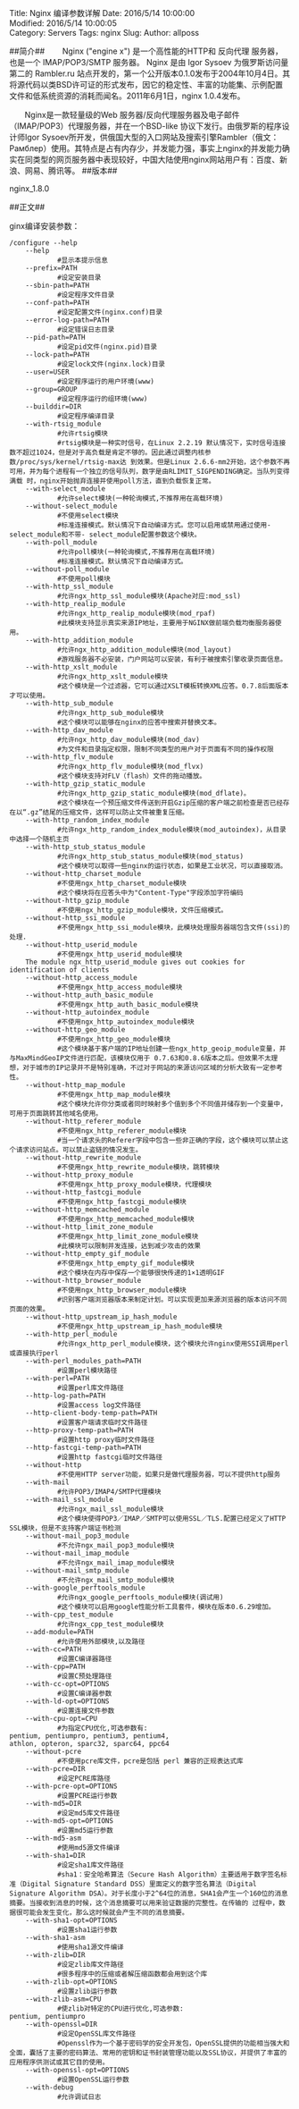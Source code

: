 Title: Nginx 编译参数详解
Date: 2016/5/14 10:00:00   
Modified: 2016/5/14 10:00:05  
Category: Servers
Tags: nginx
Slug: 
Author: allposs


##简介##
&#160; &#160; &#160; &#160;Nginx ("engine x") 是一个高性能的HTTP和 反向代理 服务器，也是一个 IMAP/POP3/SMTP 服务器。 Nginx 是由 Igor Sysoev 为俄罗斯访问量第二的 Rambler.ru 站点开发的，第一个公开版本0.1.0发布于2004年10月4日。其将源代码以类BSD许可证的形式发布，因它的稳定性、丰富的功能集、示例配置文件和低系统资源的消耗而闻名。2011年6月1日，nginx 1.0.4发布。

&#160; &#160; &#160; &#160;Nginx是一款轻量级的Web 服务器/反向代理服务器及电子邮件（IMAP/POP3）代理服务器，并在一个BSD-like 协议下发行。由俄罗斯的程序设计师Igor Sysoev所开发，供俄国大型的入口网站及搜索引擎Rambler（俄文：Рамблер）使用。其特点是占有内存少，并发能力强，事实上nginx的并发能力确实在同类型的网页服务器中表现较好，中国大陆使用nginx网站用户有：百度、新浪、网易、腾讯等。
##版本##

nginx_1.8.0

##正文##

ginx编译安装参数：

	/configure --help
		--help 
				#显示本提示信息
		--prefix=PATH 
				#设定安装目录
		--sbin-path=PATH 
				#设定程序文件目录
		--conf-path=PATH 
				#设定配置文件(nginx.conf)目录
		--error-log-path=PATH 
				#设定错误日志目录
		--pid-path=PATH 
				#设定pid文件(nginx.pid)目录
		--lock-path=PATH 
				#设定lock文件(nginx.lock)目录
		--user=USER 
				#设定程序运行的用户环境(www)
		--group=GROUP 
				#设定程序运行的组环境(www)
		--builddir=DIR 
				#设定程序编译目录
		--with-rtsig_module 
				#允许rtsig模块
				#rtsig模块是一种实时信号，在Linux 2.2.19 默认情况下，实时信号连接数不超过1024，但是对于高负载是肯定不够的。因此通过调整内核参数/proc/sys/kernel/rtsig-max达 到效果。但是Linux 2.6.6-mm2开始，这个参数不再可用，并为每个进程有一个独立的信号队列，数字是由RLIMIT_SIGPENDING确定。当队列变得满载 时，nginx开始抛弃连接并使用poll方法，直到负载恢复正常。
		--with-select_module 
				#允许select模块(一种轮询模式,不推荐用在高载环境)
		--without-select_module 
				#不使用select模块
				#标准连接模式。默认情况下自动编译方式。您可以启用或禁用通过使用-select_module和不带- select_module配置参数这个模块。
		--with-poll_module 
				#允许poll模块(一种轮询模式,不推荐用在高载环境)
				#标准连接模式。默认情况下自动编译方式。
		--without-poll_module 
				#不使用poll模块
		--with-http_ssl_module 
				#允许ngx_http_ssl_module模块(Apache对应:mod_ssl)
		--with-http_realip_module 
				#允许ngx_http_realip_module模块(mod_rpaf)
				#此模块支持显示真实来源IP地址，主要用于NGINX做前端负载均衡服务器使用。
		--with-http_addition_module 
				#允许ngx_http_addition_module模块(mod_layout)
				#游戏服务器不必安装，门户网站可以安装，有利于被搜索引擎收录页面信息。
		--with-http_xslt_module 
				#允许ngx_http_xslt_module模块
				#这个模块是一个过滤器，它可以通过XSLT模板转换XML应答。0.7.8后面版本才可以使用。
		--with-http_sub_module 
				#允许ngx_http_sub_module模块
				#这个模块可以能够在nginx的应答中搜索并替换文本。
		--with-http_dav_module 
				#允许ngx_http_dav_module模块(mod_dav)
				#为文件和目录指定权限，限制不同类型的用户对于页面有不同的操作权限
		--with-http_flv_module 
				#允许ngx_http_flv_module模块(mod_flvx)
				#这个模块支持对FLV（flash）文件的拖动播放。
		--with-http_gzip_static_module 
				#允许ngx_http_gzip_static_module模块(mod_dflate)。
				#这个模块在一个预压缩文件传送到开启Gzip压缩的客户端之前检查是否已经存在以“.gz”结尾的压缩文件，这样可以防止文件被重复压缩。
		--with-http_random_index_module 
				#允许ngx_http_random_index_module模块(mod_autoindex)，从目录中选择一个随机主页
		--with-http_stub_status_module 
				#允许ngx_http_stub_status_module模块(mod_status)
				#这个模块可以取得一些nginx的运行状态，如果是工业状况，可以直接取消。
		--without-http_charset_module 
				#不使用ngx_http_charset_module模块
				#这个模块将在应答头中为"Content-Type"字段添加字符编码
		--without-http_gzip_module 
				#不使用ngx_http_gzip_module模块，文件压缩模式。
		--without-http_ssi_module 
				#不使用ngx_http_ssi_module模块，此模块处理服务器端包含文件(ssi)的处理.
		--without-http_userid_module 
				#不使用ngx_http_userid_module模块
		The module ngx_http_userid_module gives out cookies for identification of clients
		--without-http_access_module 
				#不使用ngx_http_access_module模块
		--without-http_auth_basic_module 
				#不使用ngx_http_auth_basic_module模块
		--without-http_autoindex_module 
				#不使用ngx_http_autoindex_module模块
		--without-http_geo_module 
				#不使用ngx_http_geo_module模块
				#这个模块基于客户端的IP地址创建一些ngx_http_geoip_module变量，并与MaxMindGeoIP文件进行匹配，该模块仅用于 0.7.63和0.8.6版本之后。但效果不太理想，对于城市的IP记录并不是特别准确，不过对于网站的来源访问区域的分析大致有一定参考性。
		--without-http_map_module 
				#不使用ngx_http_map_module模块
				#这个模块允许你分类或者同时映射多个值到多个不同值并储存到一个变量中，可用于页面跳转其他域名使用。
		--without-http_referer_module 
				#不使用ngx_http_referer_module模块
				#当一个请求头的Referer字段中包含一些非正确的字段，这个模块可以禁止这个请求访问站点。可以禁止盗链的情况发生。
		--without-http_rewrite_module 
				#不使用ngx_http_rewrite_module模块，跳转模块
		--without-http_proxy_module 
				#不使用ngx_http_proxy_module模块，代理模块
		--without-http_fastcgi_module 
				#不使用ngx_http_fastcgi_module模块
		--without-http_memcached_module 
				#不使用ngx_http_memcached_module模块
		--without-http_limit_zone_module 
				#不使用ngx_http_limit_zone_module模块
				#此模块可以限制并发连接，达到减少攻击的效果
		--without-http_empty_gif_module 
				#不使用ngx_http_empty_gif_module模块
				#这个模块在内存中保存一个能够很快传递的1×1透明GIF
		--without-http_browser_module 
				#不使用ngx_http_browser_module模块
				#识别客户端浏览器版本来制定计划。可以实现更加来源浏览器的版本访问不同页面的效果。
		--without-http_upstream_ip_hash_module 
				#不使用ngx_http_upstream_ip_hash_module模块
		--with-http_perl_module 
				#允许ngx_http_perl_module模块，这个模块允许nginx使用SSI调用perl或直接执行perl 
		--with-perl_modules_path=PATH 
				#设置perl模块路径
		--with-perl=PATH 
				#设置perl库文件路径
		--http-log-path=PATH 
				#设置access log文件路径
		--http-client-body-temp-path=PATH 
				#设置客户端请求临时文件路径
		--http-proxy-temp-path=PATH 
				#设置http proxy临时文件路径
		--http-fastcgi-temp-path=PATH 
				#设置http fastcgi临时文件路径
		--without-http 
				#不使用HTTP server功能，如果只是做代理服务器，可以不提供http服务
		--with-mail 
				#允许POP3/IMAP4/SMTP代理模块
		--with-mail_ssl_module 
				#允许ngx_mail_ssl_module模块
				#这个模块使得POP3／IMAP／SMTP可以使用SSL／TLS.配置已经定义了HTTP SSL模块，但是不支持客户端证书检测
		--without-mail_pop3_module 
				#不允许ngx_mail_pop3_module模块
		--without-mail_imap_module 
				#不允许ngx_mail_imap_module模块
		--without-mail_smtp_module 
				#不允许ngx_mail_smtp_module模块
		--with-google_perftools_module 
				#允许ngx_google_perftools_module模块(调试用)
				#这个模块可以启用google性能分析工具套件，模块在版本0.6.29增加。
		--with-cpp_test_module 
				#允许ngx_cpp_test_module模块
		--add-module=PATH 
				#允许使用外部模块,以及路径
		--with-cc=PATH 
				#设置C编译器路径
		--with-cpp=PATH 
				#设置C预处理路径
		--with-cc-opt=OPTIONS 
				#设置C编译器参数
		--with-ld-opt=OPTIONS 
				#设置连接文件参数
		--with-cpu-opt=CPU 
				#为指定CPU优化,可选参数有:
	pentium, pentiumpro, pentium3, pentium4,
	athlon, opteron, sparc32, sparc64, ppc64
		--without-pcre 
				#不使用pcre库文件，pcre是包括 perl 兼容的正规表达式库
		--with-pcre=DIR 
				#设定PCRE库路径
		--with-pcre-opt=OPTIONS 
				#设置PCRE运行参数
		--with-md5=DIR 
				#设定md5库文件路径
		--with-md5-opt=OPTIONS 
				#设置md5运行参数
		--with-md5-asm 
				#使用md5源文件编译
		--with-sha1=DIR 
				#设定sha1库文件路径
				#sha1：安全哈希算法（Secure Hash Algorithm）主要适用于数字签名标准（Digital Signature Standard DSS）里面定义的数字签名算法（Digital Signature Algorithm DSA）。对于长度小于2^64位的消息，SHA1会产生一个160位的消息摘要。当接收到消息的时候，这个消息摘要可以用来验证数据的完整性。在传输的 过程中，数据很可能会发生变化，那么这时候就会产生不同的消息摘要。
		--with-sha1-opt=OPTIONS 
				#设置sha1运行参数
		--with-sha1-asm 
				#使用sha1源文件编译
		--with-zlib=DIR 
				#设定zlib库文件路径
				#很多程序中的压缩或者解压缩函数都会用到这个库
		--with-zlib-opt=OPTIONS 
				#设置zlib运行参数
		--with-zlib-asm=CPU 
				#使zlib对特定的CPU进行优化,可选参数:
	pentium, pentiumpro
		--with-openssl=DIR 
				#设定OpenSSL库文件路径
				#Openssl作为一个基于密码学的安全开发包，OpenSSL提供的功能相当强大和全面，囊括了主要的密码算法、常用的密钥和证书封装管理功能以及SSL协议，并提供了丰富的应用程序供测试或其它目的使用。
		--with-openssl-opt=OPTIONS 
				#设置OpenSSL运行参数
		--with-debug 
				#允许调试日志

